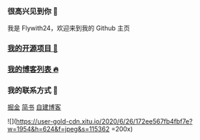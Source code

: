 ### 很高兴见到你 👋

我是 Flywith24，欢迎来到我的 Github 主页

### [我的开源项目 🥧](https://github.com/Flywith24/Flywith24-Project)

  

### [我的博客列表 🔥](https://github.com/Flywith24/BlogList)



### 我的联系方式 🌝

[掘金](https://juejin.im/user/57c7f6870a2b58006b1cfd6c)	[简书](https://www.jianshu.com/u/3d5ad6043d66)	[自建博客](https://flywith24.gitee.io/)



![](https://user-gold-cdn.xitu.io/2020/6/26/172ee567fb4fbf7e?w=1954&h=624&f=jpeg&s=115362 =200x)

